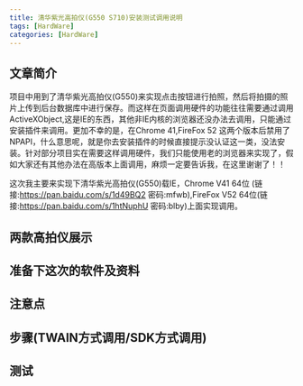 ```yaml
---
title: 清华紫光高拍仪(G550 S710)安装测试调用说明
tags: [HardWare]
categories: [HardWare]
---
```


## 文章简介

项目中用到了清华紫光高拍仪(G550)来实现点击按钮进行拍照，然后将拍摄的照片上传到后台数据库中进行保存。而这样在页面调用硬件的功能往往需要通过调用ActiveXObject,这是IE的东西，其他非IE内核的浏览器还没办法去调用，只能通过安装插件来调用。更加不幸的是，在Chrome 41,FireFox 52 这两个版本后禁用了NPAPI，什么意思呢，就是你去安装插件的时候直接提示没认证这一类，没法安装。针对部分项目实在需要这样调用硬件，我们只能使用老的浏览器来实现了，假如大家还有其他办法在高版本上面调用，麻烦一定要告诉我，在这里谢谢了！！

这次我主要来实现下清华紫光高拍仪(G550)载IE，Chrome V41 64位 (链接:https://pan.baidu.com/s/1d49BQ2  密码:mfwb),FireFox V52 64位(链接:https://pan.baidu.com/s/1htNuphU  密码:blby)上面实现调用。

## 两款高拍仪展示

## 准备下这次的软件及资料

## 注意点

## 步骤(TWAIN方式调用/SDK方式调用)

##  测试